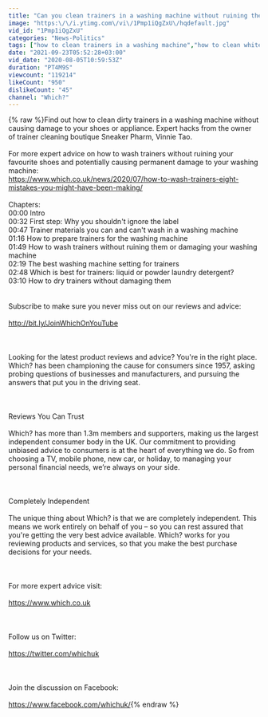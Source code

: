 ```yaml
---
title: "Can you clean trainers in a washing machine without ruining them?"
image: "https:\/\/i.ytimg.com\/vi\/1Pmp1iQgZxU\/hqdefault.jpg"
vid_id: "1Pmp1iQgZxU"
categories: "News-Politics"
tags: ["how to clean trainers in a washing machine","how to clean white shoes","cleaning white trainers"]
date: "2021-09-23T05:52:28+03:00"
vid_date: "2020-08-05T10:59:53Z"
duration: "PT4M9S"
viewcount: "119214"
likeCount: "950"
dislikeCount: "45"
channel: "Which?"
---
```

{% raw %}Find out how to clean dirty trainers in a washing machine without causing damage to your shoes or appliance. Expert hacks from the owner of trainer cleaning boutique Sneaker Pharm, Vinnie Tao.<br /> <br />For more expert advice on how to wash trainers without ruining your favourite shoes and potentially causing permanent damage to your washing machine: <br /><a rel="nofollow" target="blank" href="https://www.which.co.uk/news/2020/07/how-to-wash-trainers-eight-mistakes-you-might-have-been-making/">https://www.which.co.uk/news/2020/07/how-to-wash-trainers-eight-mistakes-you-might-have-been-making/</a><br /><br />Chapters: <br />00:00 Intro <br />00:32 First step: Why you shouldn't ignore the label<br />00:47 Trainer materials you can and can't wash in a washing machine<br />01:16 How to prepare trainers for the washing machine <br />01:49 How to wash trainers without ruining them or damaging your washing machine<br />02:19 The best washing machine setting for trainers<br />02:48 Which is best for trainers: liquid or powder laundry detergent?<br />03:10 How to dry trainers without damaging them <br /><br /><br />Subscribe to make sure you never miss out on our reviews and advice:<br /><br /><a rel="nofollow" target="blank" href="http://bit.ly/JoinWhichOnYouTube">http://bit.ly/JoinWhichOnYouTube</a><br /><br /><br /><br />Looking for the latest product reviews and advice? You're in the right place. Which? has been championing the cause for consumers since 1957, asking probing questions of businesses and manufacturers, and pursuing the answers that put you in the driving seat.<br /><br /><br /><br />Reviews You Can Trust<br /><br />Which? has more than 1.3m members and supporters, making us the largest independent consumer body in the UK. Our commitment to providing unbiased advice to consumers is at the heart of everything we do. So from choosing a TV, mobile phone, new car, or holiday, to managing your personal financial needs, we’re always on your side.<br /><br /><br /><br />Completely Independent<br /><br />The unique thing about Which? is that we are completely independent. This means we work entirely on behalf of you – so you can rest assured that you're getting the very best advice available. Which? works for you reviewing products and services, so that you make the best purchase decisions for your needs.<br /><br /><br /><br />For more expert advice visit:<br /><br /><a rel="nofollow" target="blank" href="https://www.which.co.uk">https://www.which.co.uk</a><br /><br /><br /><br />Follow us on Twitter: <br /><br /><a rel="nofollow" target="blank" href="https://twitter.com/whichuk">https://twitter.com/whichuk</a><br /><br /><br /><br />Join the discussion on Facebook: <br /><br /><a rel="nofollow" target="blank" href="https://www.facebook.com/whichuk/">https://www.facebook.com/whichuk/</a>{% endraw %}
